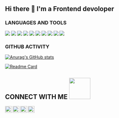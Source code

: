 
## Hi there 👋 I'm a Frontend devoloper 

### LANGUAGES AND TOOLS

[<img src="https://img.shields.io/badge/HTML5-Jade-orange"/>][mock]
[<img src="https://img.shields.io/badge/CSS3-SCSS-red"/>][mock]
[<img src="https://img.shields.io/badge/Bootstrap-AntDesign-0C6BFF"/>][mock]
[<img src="https://img.shields.io/badge/JavaScript-TypeScript-blue"/>][mock]
[<img src="https://img.shields.io/badge/React-Redux-blueviolet"/>][mock]
[<img src="https://img.shields.io/badge/React%20Native-NativeBase-50BFC3"/>][mock]
[<img src="https://img.shields.io/badge/jQuery-Ajax-yellow"/>][mock]
[<img src="https://img.shields.io/badge/Gulp-Webpack-rgb(82%2C153%2C200)"/>][mock]
[<img src="https://img.shields.io/badge/%20Wordpress-PHP-blueviolet"/>][mock]
[<img src="https://img.shields.io/badge/Python-Pip-green"/>][mock]

### GITHUB ACTIVITY
[![Anurag's GitHub stats](https://github-readme-stats.vercel.app/api?username=dogram99&theme=react&show_icons=true)](https://github.com/anuraghazra/github-readme-stats)

[![Readme Card](https://github-readme-stats.vercel.app/api/pin/?username=еуые&repo=react-stack-bro&theme=react&show_icons=true)](https://github.com/dogram99/react-stack-bro)

## CONNECT WITH ME [<img width="70" src="https://camo.githubusercontent.com/be37cdc8f930300096c506ad4574eaae977c48fbb2705cfcb92f4eeab8282c7a/68747470733a2f2f6d656469612e67697068792e636f6d2f6d656469612f56674344417a634b767352364f4d307557672f67697068792e676966" />][mock]
[<img align="left" alt="vk" width="22px" src="https://user-images.githubusercontent.com/47212815/123818206-753c1a80-d901-11eb-96cf-bcf2478c9ab0.png" />][vk]
[<img align="left" alt="Instagram" width="22px" src="https://camo.githubusercontent.com/d4ca5fbd24cd5cb7b98bae7d77d6d6205769f1b9f27edeb40830115b9ca8c73d/68747470733a2f2f696d6167652e666c617469636f6e2e636f6d2f69636f6e732f7376672f323131312f323131313436332e737667" />][instagram]
[<img align="left" alt="telegram" width="22px" src="https://user-images.githubusercontent.com/47212815/123818893-07dcb980-d902-11eb-95d0-1a64484b47ec.png" />][telegram]
[<img align="left" alt="LinkedIn" width="22px" src="https://camo.githubusercontent.com/9ecda7af9f77f8a675ebf8b59b181a2e0fb2391e61c79393c69e1ac5eb6f36f5/68747470733a2f2f696d6167652e666c617469636f6e2e636f6d2f69636f6e732f7376672f3733332f3733333536312e737667" />][linkedin]

[instagram]: https://www.instagram.com/_rewq_99
[linkedin]: https://www.linkedin.com/in/anatoliy-kulishov-845392212
[vk]: https://vk.com/rewq_99
[telegram]: https://t.me/Rewq99
[mock]: #
